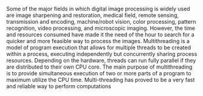 Some of the major 
fields in which digital image processing is widely used are image 
sharpening and restoration, medical field, remote sensing, transmission 
and encoding, machine/robot vision, color processing, pattern 
recognition, video processing, and microscopic imaging. However, the 
time and resources consumed have made it the need of the hour to 
search for a quicker and more feasible way to process the images. 
Multithreading is a model of program execution that allows for multiple 
threads to be created within a process, executing independently but 
concurrently sharing process resources. Depending on the hardware, 
threads can run fully parallel if they are distributed to their own CPU 
core. The main purpose of multithreading is to provide simultaneous 
execution of two or more parts of a program to maximum utilize the 
CPU time. Multi-threading has proved to be a very fast and reliable way 
to perform computations
